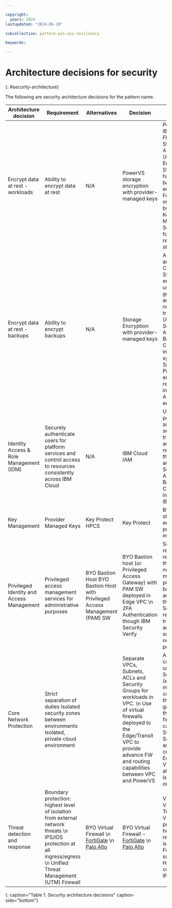 ```yaml
---

copyright:
  years: 2024
lastupdated: "2024-06-20"

subcollection: pattern-pvs-aix-resiliency

keywords:

---
```


# Architecture decisions for security
{: #security-architecture}



The following are security architecture decisions for the pattern name.

| Architecture decision | Requirement | Alternatives | Decision | Rationale |
|------|------|-------|-------|-------|
| Encrypt data at rest - workloads | Ability to encrypt data at rest | N/A | PowerVS storage encryption with provider-managed keys | PowerVS uses IBM FlashSystem Storage with AES-256 (Advanced Encryption Standard) hardware-based encryption \n For customer-managed keys by selecting a Key Management Service (KMS) for the respective storage service |
| Encrypt data at rest - backups | Ability to encrypt backups | N/A | Storage Encryption with provider-managed keys | All objects that are stored in IBM Cloud Object Storage are encrypted by using randomly generated keys and an all-or-nothing-transform (AONT). \n Secure Automated Backup with Compass includes source system Spectrum Protect client encryption at-rest encryption in-cloud with AES 128 encryption. |
| Identity Access & Role Management (IDM)   | Securely authenticate users for platform services and control access to resources consistently across IBM Cloud| N/A | IBM Cloud IAM | Use IAM access policies to assign users, service IDs, and trusted profiles access to resources within the IBM Cloud account. \n Secure Automated Backup with Compass is integrated with IBM Cloud IAM.                                                                                                |
| Key Management | Provider Managed Keys | Key Protect HPCS | Key Protect | By default, storage at rest is encrypted with provider managed keys. |
| Privileged Identity and Access Management | Privileged access management services for administrative purposes | BYO Bastion Host BYO Bastion Host with Privileged Access Management (PAM) SW | BYO Bastion host (or Privileged Access Gateway) with PAM SW deployed in Edge VPC \n 2FA Authentication though IBM Security Verify | Securely access remote resources over the private network for management purposes; bastion accessed through SSH. Session recording, tracking all activities, successful or not to note any potential threats |
| Core Network Protection | Strict separation of duties Isolated security zones between environments Isolated, private cloud environment | | Separate VPCs, Subnets, ACLs and Security Groups for workloads in VPC. \n Use of virtual firewalls deployed to the Edge/Transit VPC to provide advance FW and routing capabilities between VPC and PowerVS | A design combination using: \n Separate VPCs (edge, management) connected through transit gateway and, the use of edge firewall capabilities. \n Subnets, Security Groups and ACLs to create an Edge/Transit VPC design along with isolated LPARs on PowerVS |
| Threat detection and response | Boundary protection: highest level of isolation from external network threats \n IPS/IDS protection at all ingress/egress \n Unified Threat Management (UTM) Firewall | BYO Virtual Firewall \n [FortiGate](https://cloud.ibm.com/catalog/content/ibm-fortigate-AP-HA-terraform-deploy-5dd3e4ba-c94b-43ab-b416-c1c313479cec-global) \n [Palo Alto](https://cloud.ibm.com/catalog/content/ibmcloud-vmseries-1.9-6470816d-562d-4627-86a5-fe3ad4e94b30-global) | BYO Virtual Firewall -  [FortiGate](https://cloud.ibm.com/catalog/content/ibm-fortigate-AP-HA-terraform-deploy-5dd3e4ba-c94b-43ab-b416-c1c313479cec-global) \n [Palo Alto](https://cloud.ibm.com/catalog/content/ibmcloud-vmseries-1.9-6470816d-562d-4627-86a5-fe3ad4e94b30-global)  | Virtual FW on VSI in the Transit/Edge VPC \n Client preference however recommendation is FortiGate \n FortiGate supports native HA configuration, IPS and IDS |
{: caption="Table 1. Security architecture decisions" caption-side="bottom"}

